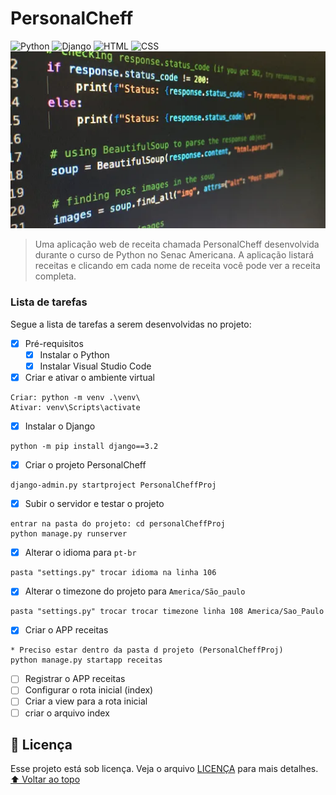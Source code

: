 # PersonalCheff
<!---Esses são exemplos. Veja https://shields.io para outras pessoas ou para personalizar este conjunto de escudos. Você pode querer incluir dependências, status do projeto e informações de licença aqui--->
![Python](https://img.shields.io/badge/Python-14354C?style=for-the-badge&logo=python&logoColor=white)
![Django](https://img.shields.io/badge/Django-092E20?style=for-the-badge&logo=django&logoColor=white)
![HTML](https://img.shields.io/badge/HTML5-E34F26?style=for-the-badge&logo=html5&logoColor=white)
![CSS](https://img.shields.io/badge/CSS3-1572B6?style=for-the-badge&logo=css3&logoColor=white)
<img src="exemplo.webp" alt="exemplo imagem">
> Uma aplicação web de receita chamada PersonalCheff desenvolvida durante o curso de Python no Senac Americana. A aplicação listará receitas e clicando em cada nome de receita você pode ver a receita completa.
### Lista de tarefas
Segue a lista de tarefas a serem desenvolvidas no projeto:
- [X] Pré-requisitos
    - [X] Instalar o Python
    - [X] Instalar Visual Studio Code
- [X] Criar e ativar o ambiente virtual
```
Criar: python -m venv .\venv\
Ativar: venv\Scripts\activate
```
- [X] Instalar o Django
```
python -m pip install django==3.2
```
- [X] Criar o projeto PersonalCheff
```
django-admin.py startproject PersonalCheffProj
```
- [X] Subir o servidor e testar o projeto
```
entrar na pasta do projeto: cd personalCheffProj
python manage.py runserver
```
- [X] Alterar o idioma para `pt-br`
```
pasta "settings.py" trocar idioma na linha 106 
```
- [X] Alterar o timezone do projeto para `America/São_paulo`
```
pasta "settings.py" trocar trocar timezone linha 108 America/Sao_Paulo
```
- [X] Criar o APP receitas
```
* Preciso estar dentro da pasta d projeto (PersonalCheffProj)
python manage.py startapp receitas
```
- [ ] Registrar o APP receitas
- [ ] Configurar o rota inicial (index)
- [ ] Criar a view para a rota inicial 
- [ ] criar o arquivo index

## 📝 Licença
Esse projeto está sob licença. Veja o arquivo [LICENÇA](LICENSE.md) para mais detalhes.
[⬆ Voltar ao topo](#nome-do-projeto)<br>